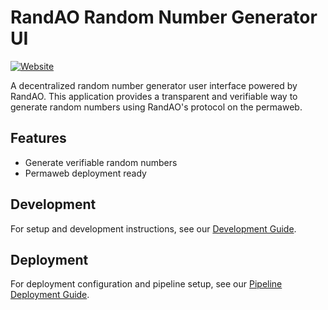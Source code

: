 # RandAO Random Number Generator UI

[![Website](https://img.shields.io/badge/🎲_Live_Site-rng__randao.ar.io-blue?style=for-the-badge)](https://rng_randao.ar.io/)

A decentralized random number generator user interface powered by RandAO. This application provides a transparent and verifiable way to generate random numbers using RandAO's protocol on the permaweb.

## Features

- Generate verifiable random numbers
- Permaweb deployment ready

## Development
For setup and development instructions, see our [Development Guide](docs/development.md).

## Deployment
For deployment configuration and pipeline setup, see our [Pipeline Deployment Guide](docs/pipeline-deployment.md).

